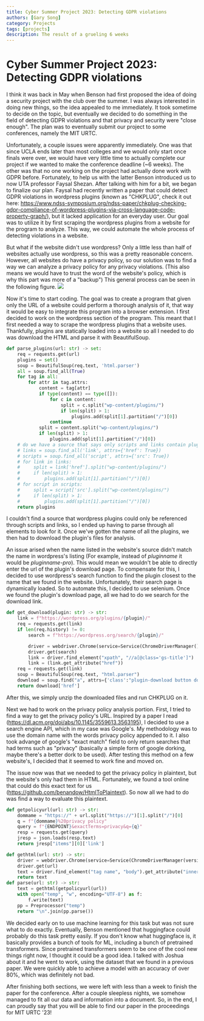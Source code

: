 ```yaml
---
title: Cyber Summer Project 2023: Detecting GDPR violations
authors: [Gary Song]
category: Projects
tags: [projects]
description: The result of a grueling 6 weeks
---
```

# Cyber Summer Project 2023: Detecting GDPR violations

I think it was back in May when Benson had first proposed the idea of doing a security project with the club over the summer. I was always interested in doing new things, so the idea appealed to me immediately. It took sometime to decide on the topic, but eventually we decided to do something in the field of detecting GDPR violations and that privacy and security were "close enough". The plan was to eventually submit our project to some conferences, namely the MIT URTC.

Unfortunately, a couple issues were apparently immediately. One was that since UCLA ends later than most colleges and we would only start once finals were over, we would have very little time to actually complete our project if we wanted to make the conference deadline (~6 weeks). The other was that no one working on the project had actually done work with GDPR before. Fortunately, to help us with the latter Benson introduced us to now UTA professor Faysal Shezan. After talking with him for a bit, we began to finalize our plan. Faysal had recently written a paper that could detect GDPR violations in wordpress plugins (known as "CHKPLUG", check it out here: https://www.ndss-symposium.org/ndss-paper/chkplug-checking-gdpr-compliance-of-wordpress-plugins-via-cross-language-code-property-graph/), but it lacked application for an everyday user. Our goal was to utilize it by first scraping the wordpress plugins from a website for the program to analyze. This way, we could automate the whole process of detecting violations in a website. 

But what if the website didn't use wordpress? Only a little less than half of websites actually use wordpress, so this was a pretty reasonable concern. However, all websites do have a privacy policy, so our solution was to find a way we can analyze a privacy policy for any privacy violations. (This also means we would have to trust the word of the website's policy, which is why this part was more of a "backup") This general process can be seen in the following figure. ![](https://hackmd.io/_uploads/H1HZrUPxp.png)

Now it's time to start coding. The goal was to create a program that given only the URL of a website could perform a thorough analysis of it, that way it would be easy to integrate this program into a browser extension. I first decided to work on the wordpress section of the program. This meant that I first needed a way to scrape the wordpress plugins that a website uses. Thankfully, plugins are statically loaded into a website so all I needed to do was download the HTML and parse it with BeautifulSoup.
```python
def parse_plugins(url: str) -> set:
    req = requests.get(url)
    plugins = set()
    soup = BeautifulSoup(req.text, 'html.parser')
    all = soup.find_all(True)
    for tag in all:
        for attr in tag.attrs:
            content = tag[attr]
            if type(content) == type([]):
                for c in content:
                    split = c.split("wp-content/plugins/")
                    if len(split) > 1:
                        plugins.add(split[1].partition("/")[0])
                continue
            split = content.split("wp-content/plugins/")
            if len(split) > 1:
                plugins.add(split[1].partition("/")[0])
    # do we have a source that says only scripts and links contain plugins?
    # links = soup.find_all('link', attrs={'href': True})
    # scripts = soup.find_all('script', attrs={'src': True})
    # for link in links:
    #     split = link['href'].split("wp-content/plugins/")
    #     if len(split) > 1:
    #         plugins.add(split[1].partition("/")[0])
    # for script in scripts:
    #     split = script['src'].split("wp-content/plugins/")
    #     if len(split) > 1:
    #         plugins.add(split[1].partition("/")[0])
    return plugins
```
I couldn't find a source that wordpress plugins could only be referenced through scripts and links, so I ended up having to parse through all elements to look for it. Once we've gotten the name of all the plugins, we then had to download the plugin's files for analysis. 

An issue arised when the name listed in the website's source didn't match the name in wordpress's listing (For example, instead of *pluginname* it would be *pluginname-pro*). This would mean we wouldn't be able to directly enter the url of the plugin's download page. To compensate for this, I decided to use wordpress's search function to find the plugin closest to the name that we found in the website. Unfortunately, their search page is dynamically loaded. So to automate this, I decided to use selenium. Once we found the plugin's download page, all we had to do we search for the download link. 
```python
def get_download(plugin: str) -> str:
    link = f"https://wordpress.org/plugins/{plugin}/"
    req = requests.get(link)
    if len(req.history) != 0:
        search = f"https://wordpress.org/search/{plugin}/"

        driver = webdriver.Chrome(service=Service(ChromeDriverManager().install()))
        driver.get(search)
        link = driver.find_element("xpath", "//a[@class='gs-title']")
        link = (link.get_attribute("href"))
    req = requests.get(link)
    soup = BeautifulSoup(req.text, "html.parser")
    download = soup.find("a", attrs={'class':"plugin-download button download-button button-large"})
    return download['href']
```

After this, we simply unzip the downloaded files and run CHKPLUG on it.

Next we had to work on the privacy policy analysis portion. First, I tried to find a way to get the privacy policy's URL. Inspired by a paper I read (https://dl.acm.org/doi/abs/10.1145/3559613.3563195), I decided to use a search engine API, which in my case was Google's. My methodology was to use the domain name with the words privacy policy appended to it. I also took advange of google's "exact match" field to only return searches that had terms such as "privacy" (basically a simple form of google dorking, maybe there's a better dork to be used). After testing this method on a few website's, I decided that it seemed to work fine and moved on. 

The issue now was that we needed to get the privacy policy in plaintext, but the website's only had them in HTML. Fortunately, we found a tool online that could do this exact text for us (https://github.com/benandow/HtmlToPlaintext). So now all we had to do was find a way to evaluate this plaintext. 
```python
def getpolicyurl(url: str) -> str:
    dommame = "https://" + url.split("https://")[1].split("/")[0]
    q = f"{dommame}%20privacy policy"
    query = f"{ENDPOINT}&exactTerms=privacy&q={q}"
    resp = requests.get(query)
    jresp = json.loads(resp.text)
    return jresp["items"][0]['link']

def gethtml(url: str) -> str:
    driver = webdriver.Chrome(service=Service(ChromeDriverManager(version="114.0.5735.90").install()))
    driver.get(url)
    text = driver.find_element("tag name", "body").get_attribute("innerHTML")
    return text
def parse(url: str) -> str:
    text = gethtml(getpolicyurl(url))
    with open("temp", "w", encoding="UTF-8") as f:
        f.write(text)
    pp = Preprocessor("temp")
    return "\n".join(pp.parse())
```
We decided early on to use machine learning for this task but was not sure what to do exactly. Eventually, Benson mentioned that huggingface could probably do this task pretty easily. If you don't know what huggingface is, it basically provides a bunch of tools for ML, including a bunch of pretrained transformers. Since pretrained transformers seem to be one of the cool new things right now, I thought it could be a good idea. I talked with Joshua about it and he went to work, using the dataset that we found in a previous paper. We were quickly able to achieve a model with an accuracy of over 80%, which was definitely not bad. 

After finishing both sections, we were left with less than a week to finish the paper for the conference. After a couple sleepless nights, we somehow managed to fit all our data and information into a document. So, in the end, I can proudly say that you will be able to find our paper in the proceedings for MIT URTC '23!